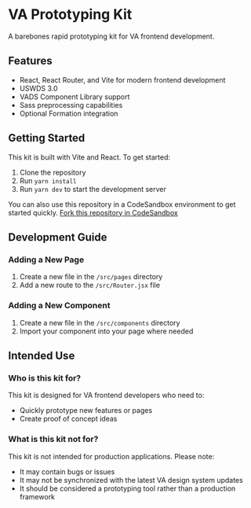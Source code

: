 # VA Prototyping Kit

A barebones rapid prototyping kit for VA frontend development.

## Features

* React, React Router, and Vite for modern frontend development
* USWDS 3.0
* VADS Component Library support
* Sass preprocessing capabilities
* Optional Formation integration

## Getting Started

This kit is built with Vite and React. To get started:

1. Clone the repository
2. Run `yarn install`
3. Run `yarn dev` to start the development server

You can also use this repository in a CodeSandbox environment to get started quickly. [Fork this repository in CodeSandbox](https://codesandbox.io/p/github/adamwhitlock1/va-prototyping-kit-vite/main?import=true)

## Development Guide

### Adding a New Page

1. Create a new file in the `/src/pages` directory
2. Add a new route to the `/src/Router.jsx` file

### Adding a New Component

1. Create a new file in the `/src/components` directory
2. Import your component into your page where needed

## Intended Use

### Who is this kit for?

This kit is designed for VA frontend developers who need to:
* Quickly prototype new features or pages
* Create proof of concept ideas

### What is this kit not for?

This kit is not intended for production applications. Please note:
* It may contain bugs or issues
* It may not be synchronized with the latest VA design system updates
* It should be considered a prototyping tool rather than a production framework
